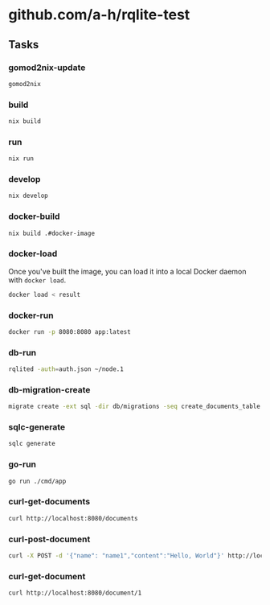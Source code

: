 # github.com/a-h/rqlite-test

## Tasks

### gomod2nix-update

```bash
gomod2nix
```

### build

```bash
nix build
```

### run

```bash
nix run
```

### develop

```bash
nix develop
```

### docker-build

```bash
nix build .#docker-image
```

### docker-load

Once you've built the image, you can load it into a local Docker daemon with `docker load`.

```bash
docker load < result
```

### docker-run

```bash
docker run -p 8080:8080 app:latest
```

### db-run

```bash
rqlited -auth=auth.json ~/node.1
```

### db-migration-create

```bash
migrate create -ext sql -dir db/migrations -seq create_documents_table
```

### sqlc-generate

```bash
sqlc generate
```

### go-run

```bash
go run ./cmd/app
```

### curl-get-documents

```bash
curl http://localhost:8080/documents
```

### curl-post-document

```bash
curl -X POST -d '{"name": "name1","content":"Hello, World"}' http://localhost:8080/documents
```

### curl-get-document

```bash
curl http://localhost:8080/document/1
```
